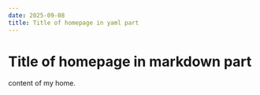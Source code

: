```yaml
---
date: 2025-09-08
title: Title of homepage in yaml part
---
```


# Title of homepage in markdown part

content of my home.

